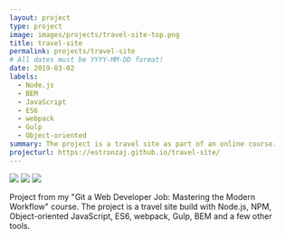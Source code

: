 ```yaml
---
layout: project
type: project
image: images/projects/travel-site-top.png
title: travel-site
permalink: projects/travel-site
# All dates must be YYYY-MM-DD format!
date: 2019-03-02
labels:
  - Node.js
  - BEM
  - JavaScript
  - ES6
  - webpack
  - Gulp
  - Object-oriented
summary: The project is a travel site as part of an online course.
projecturl: https://estronzaj.github.io/travel-site/
---
```


<div class="ui small rounded images">
  <img class="ui image" src="../images/travel-site-top.png">
  <img class="ui image" src="../images/travel-site-middle.jpg">
  <img class="ui image" src="../images/travel-site-bottom.jpg">
</div>

Project from my "Git a Web Developer Job: Mastering the Modern Workflow" course.  The project is a travel site build with Node.js, 
NPM, Object-oriented JavaScript, ES6, webpack, Gulp, BEM and a few other tools.




